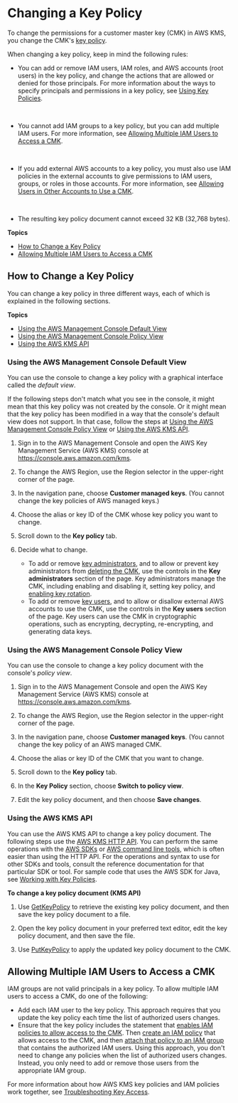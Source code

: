 # Changing a Key Policy<a name="key-policy-modifying"></a>

To change the permissions for a customer master key \(CMK\) in AWS KMS, you change the CMK's [key policy](key-policies.md)\.

When changing a key policy, keep in mind the following rules:
+ You can add or remove IAM users, IAM roles, and AWS accounts \(root users\) in the key policy, and change the actions that are allowed or denied for those principals\. For more information about the ways to specify principals and permissions in a key policy, see [Using Key Policies](key-policies.md)\.

   
+ You cannot add IAM groups to a key policy, but you can add multiple IAM users\. For more information, see [Allowing Multiple IAM Users to Access a CMK](#key-policy-modifying-multiple-iam-users)\.

   
+ If you add external AWS accounts to a key policy, you must also use IAM policies in the external accounts to give permissions to IAM users, groups, or roles in those accounts\. For more information, see [Allowing Users in Other Accounts to Use a CMK](key-policy-modifying-external-accounts.md)\.

   
+ The resulting key policy document cannot exceed 32 KB \(32,768 bytes\)\.

**Topics**
+ [How to Change a Key Policy](#key-policy-modifying-how-to)
+ [Allowing Multiple IAM Users to Access a CMK](#key-policy-modifying-multiple-iam-users)

## How to Change a Key Policy<a name="key-policy-modifying-how-to"></a>

You can change a key policy in three different ways, each of which is explained in the following sections\.

**Topics**
+ [Using the AWS Management Console Default View](#key-policy-modifying-how-to-console-default-view)
+ [Using the AWS Management Console Policy View](#key-policy-modifying-how-to-console-policy-view)
+ [Using the AWS KMS API](#key-policy-modifying-how-to-api)

### Using the AWS Management Console Default View<a name="key-policy-modifying-how-to-console-default-view"></a>

You can use the console to change a key policy with a graphical interface called the *default view*\.

If the following steps don't match what you see in the console, it might mean that this key policy was not created by the console\. Or it might mean that the key policy has been modified in a way that the console's default view does not support\. In that case, follow the steps at [Using the AWS Management Console Policy View](#key-policy-modifying-how-to-console-policy-view) or [Using the AWS KMS API](#key-policy-modifying-how-to-api)\.

1. Sign in to the AWS Management Console and open the AWS Key Management Service \(AWS KMS\) console at [https://console\.aws\.amazon\.com/kms](https://console.aws.amazon.com/kms)\.

1. To change the AWS Region, use the Region selector in the upper\-right corner of the page\.

1. In the navigation pane, choose **Customer managed keys**\. \(You cannot change the key policies of AWS managed keys\.\)

1. Choose the alias or key ID of the CMK whose key policy you want to change\.

1. Scroll down to the **Key policy** tab\.

1. Decide what to change\.
   + To add or remove [key administrators](key-policies.md#key-policy-default-allow-administrators), and to allow or prevent key administrators from [deleting the CMK](deleting-keys.md), use the controls in the **Key administrators** section of the page\. Key administrators manage the CMK, including enabling and disabling it, setting key policy, and [enabling key rotation](rotate-keys.md)\.
   + To add or remove [key users](key-policies.md#key-policy-default-allow-users), and to allow or disallow external AWS accounts to use the CMK, use the controls in the **Key users** section of the page\. Key users can use the CMK in cryptographic operations, such as encrypting, decrypting, re\-encrypting, and generating data keys\.

### Using the AWS Management Console Policy View<a name="key-policy-modifying-how-to-console-policy-view"></a>

You can use the console to change a key policy document with the console's *policy view*\.

1. Sign in to the AWS Management Console and open the AWS Key Management Service \(AWS KMS\) console at [https://console\.aws\.amazon\.com/kms](https://console.aws.amazon.com/kms)\.

1. To change the AWS Region, use the Region selector in the upper\-right corner of the page\.

1. In the navigation pane, choose **Customer managed keys**\. \(You cannot change the key policy of an AWS managed CMK\.

1. Choose the alias or key ID of the CMK that you want to change\.

1. Scroll down to the **Key policy** tab\.

1. In the **Key Policy** section, choose **Switch to policy view**\.

1. Edit the key policy document, and then choose **Save changes**\.

### Using the AWS KMS API<a name="key-policy-modifying-how-to-api"></a>

You can use the AWS KMS API to change a key policy document\. The following steps use the [AWS KMS HTTP API](https://docs.aws.amazon.com/kms/latest/APIReference/)\. You can perform the same operations with the [AWS SDKs](https://aws.amazon.com/tools/#sdk) or [AWS command line tools](https://aws.amazon.com/tools/#cli), which is often easier than using the HTTP API\. For the operations and syntax to use for other SDKs and tools, consult the reference documentation for that particular SDK or tool\. For sample code that uses the AWS SDK for Java, see [Working with Key Policies](programming-key-policies.md)\.

**To change a key policy document \(KMS API\)**

1. Use [GetKeyPolicy](https://docs.aws.amazon.com/kms/latest/APIReference/API_GetKeyPolicy.html) to retrieve the existing key policy document, and then save the key policy document to a file\.

1. Open the key policy document in your preferred text editor, edit the key policy document, and then save the file\.

1. Use [PutKeyPolicy](https://docs.aws.amazon.com/kms/latest/APIReference/API_PutKeyPolicy.html) to apply the updated key policy document to the CMK\.

## Allowing Multiple IAM Users to Access a CMK<a name="key-policy-modifying-multiple-iam-users"></a>

IAM groups are not valid principals in a key policy\. To allow multiple IAM users to access a CMK, do one of the following:
+ Add each IAM user to the key policy\. This approach requires that you update the key policy each time the list of authorized users changes\.
+ Ensure that the key policy includes the statement that [enables IAM policies to allow access to the CMK](key-policies.md#key-policy-default-allow-root-enable-iam)\. Then [create an IAM policy](https://docs.aws.amazon.com/IAM/latest/UserGuide/access_policies_managed-using.html#create-managed-policy-console) that allows access to the CMK, and then [attach that policy to an IAM group](https://docs.aws.amazon.com/IAM/latest/UserGuide/access_policies_managed-using.html#attach-managed-policy-console) that contains the authorized IAM users\. Using this approach, you don't need to change any policies when the list of authorized users changes\. Instead, you only need to add or remove those users from the appropriate IAM group\.

For more information about how AWS KMS key policies and IAM policies work together, see [Troubleshooting Key Access](policy-evaluation.md)\.